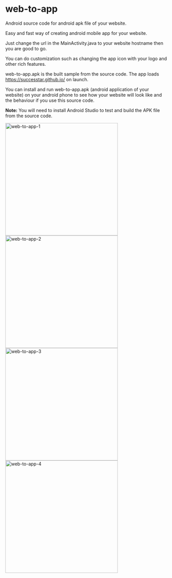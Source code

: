 # web-to-app

Android source code for android apk file of your website.

Easy and fast way of creating android mobile app for your website.

Just change the url in the  MainActivity.java to your website hostname  then you  are  good to go. 

You can do customization such  as changing the app icon with your logo and other rich features.

web-to-app.apk is the built sample from the source code. The app loads https://successtar.github.io/ on launch.

You can install and run web-to-app.apk (android application of your website) on your android phone to see how your website will look like and the behaviour if you use this source code.

<b>Note:</b> You will need to install Android Studio to test and build the APK file from the source code.

<img src="https://github.com/user-attachments/assets/9d850d6b-3c15-428a-93a9-296279af6573" alt="web-to-app-1" width="350"/>
<img src="https://github.com/user-attachments/assets/459dd517-2522-47a5-b9cb-edb07eb54fd9" alt="web-to-app-2" width="350"/>
<img src="https://github.com/user-attachments/assets/92d5e3af-d10b-400f-bba1-dd16e6f137e4" alt="web-to-app-3" width="350"/>
<img src="https://github.com/user-attachments/assets/505a6ca5-2d3a-47c2-b64c-9b1d35646151" alt="web-to-app-4" width="350"/>



